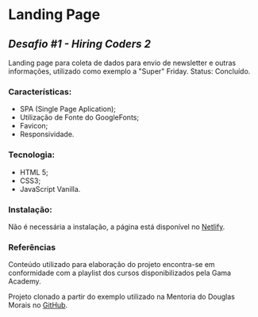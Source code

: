 # Landing Page
## _Desafio #1 - Hiring Coders 2_

Landing page para coleta de dados para envio de newsletter e outras informações, utilizado como exemplo a "Super" Friday.
Status: Concluído.

### Características:
- SPA (Single Page Aplication);
- Utilização de Fonte do GoogleFonts;
- Favicon;
- Responsividade.

### Tecnologia:
- HTML 5;
- CSS3;
- JavaScript Vanilla.

### Instalação:
Não é necessária a instalação, a página está disponível no [Netlify](https://landing-pagehc2.netlify.app/).

### Referências
Conteúdo utilizado para elaboração do projeto encontra-se em conformidade com a playlist dos cursos disponibilizados pela Gama Academy.

Projeto clonado a partir do exemplo utilizado na Mentoria do Douglas Morais no [GitHub](https://github.com/mrdouglasmorais/vtex-gamaacademy).












